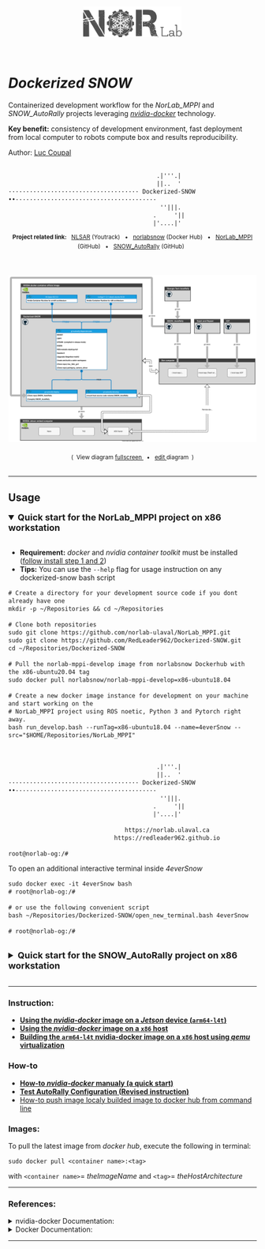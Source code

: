 
<div align="center">
<a href="https://norlab.ulaval.ca">
<img src="visual/norlab_logo_acronym_dark.png" width="200">
</a>
<br>
<br>
<br>
</div>

# _Dockerized SNOW_
Containerized development workflow for the _NorLab_MPPI_ and _SNOW_AutoRally_ projects leveraging [_nvidia-docker_](https://github.com/NVIDIA/nvidia-docker) technology.

**Key benefit:** consistency of development environment, fast deployment from local computer to robots compute box and results reproducibility.    

Author: [Luc Coupal](https://redleader962.github.io) 

```shell

                                          .|'''.|                                               
                                          ||..  '                                               
····································· Dockerized-SNOW ••········································
                                           ''|||.                                               
                                         .     '||                                              
                                         |'....|'                                               

```


<div align="center">
<p>
<sup>
<b>Project related link: </b> &nbsp; 
<a href="https://redleader.myjetbrains.com/youtrack/dashboard?id=bce3112d-bda1-425c-8628-802a047be4d3">NLSAR</a>
(Youtrack) &nbsp; • &nbsp;  
<a href="https://hub.docker.com/u/norlabsnow">norlabsnow</a>
(Docker Hub) &nbsp; • &nbsp; 
<a href="https://github.com/norlab-ulaval/NorLab_MPPI">NorLab_MPPI</a>
(GitHub) &nbsp; • &nbsp; 
<a href="https://github.com/RedLeader962/SNOW_AutoRally">SNOW_AutoRally</a>
(GitHub)
&nbsp;
</sup>
</p>
</div>
<br>
<div align="center">
<p>
<a href="https://viewer.diagrams.net/?target=blank&highlight=0000ff&edit=_blank&layers=1&nav=1&title=dockerized_snow_plan.drawio#Uhttps%3A%2F%2Fraw.githubusercontent.com%2FRedLeader962%2FDockerized-SNOW%2Fmaster%2Fdrawio%2Fdockerized_snow_plan.drawio">
<img src="drawio/dockerized_snow_plan.svg">
</a>
</p>
<sub>
(&nbsp; View diagram  
<a href="https://viewer.diagrams.net/?target=blank&highlight=0000ff&edit=_blank&layers=1&nav=1&title=dockerized_snow_plan.drawio#Uhttps%3A%2F%2Fraw.githubusercontent.com%2FRedLeader962%2FDockerized-SNOW%2Fmaster%2Fdrawio%2Fdockerized_snow_plan.drawio">
fullscreen
</a>
&nbsp; • &nbsp;
<a href="https://app.diagrams.net/?mode=github#HRedLeader962%2FDockerized-SNOW%2Fmaster%2Fdrawio%2Fdockerized_snow_plan.drawio" target="_blank" rel="noopener noreferrer">edit
</a>
diagram &nbsp;)
</sub>
</div>
<br>


<!-- 

---

<div align="center">
<p>
<a href="https://viewer.diagrams.net/?target=blank&highlight=0000ff&edit=_blank&layers=1&nav=1&title=dockerized_snow_norlab_mppi_plan2.drawio#Uhttps%3A%2F%2Fraw.githubusercontent.com%2FRedLeader962%2FDockerized-SNOW%2Fmaster%2Fdrawio%2Fdockerized_snow_norlab_mppi_plan2.drawio">
<img src="drawio/dockerized_snow_plan.svg">
</a>
</p>
<sub>
(&nbsp; View diagram  
<a href="https://viewer.diagrams.net/?target=blank&highlight=0000ff&edit=_blank&layers=1&nav=1&title=dockerized_snow_norlab_mppi_plan2.drawio#Uhttps%3A%2F%2Fraw.githubusercontent.com%2FRedLeader962%2FDockerized-SNOW%2Fmaster%2Fdrawio%2Fdockerized_snow_norlab_mppi_plan2.drawio">
fullscreen
</a>
&nbsp; • &nbsp;
<a href="https://app.diagrams.net/?mode=github#HRedLeader962%2FDockerized-SNOW%2Fmaster%2Fdrawio%2Fdockerized_snow_norlab_mppi_plan2.drawio" target="_blank" rel="noopener noreferrer">edit
</a>
diagram &nbsp;)
</sub>
</div>
<br>
-->

---
## Usage

<details open>
  <summary style="font-weight: bolder;font-size: large;">Quick start for the NorLab_MPPI project on x86 workstation</summary>
  <br>

  - **Requirement:** _docker_ and _nvidia container toolkit_ must be installed ([follow install step 1 and 2](how_to_readme/README_x86_architecture.md))
  - **Tips:** You can use the `--help` flag for usage instruction on any dockerized-snow bash script
  
  ```shell
  # Create a directory for your development source code if you dont already have one
  mkdir -p ~/Repositories && cd ~/Repositories
  
  # Clone both repositories 
  sudo git clone https://github.com/norlab-ulaval/NorLab_MPPI.git
  sudo git clone https://github.com/RedLeader962/Dockerized-SNOW.git
  cd ~/Repositories/Dockerized-SNOW
  
  # Pull the norlab-mppi-develop image from norlabsnow Dockerhub with the x86-ubuntu20.04 tag
  sudo docker pull norlabsnow/norlab-mppi-develop=x86-ubuntu18.04 
  
  # Create a new docker image instance for development on your machine and start working on the 
  # NorLab_MPPI project using ROS noetic, Python 3 and Pytorch right away.
  bash run_develop.bash --runTag=x86-ubuntu18.04 --name=4everSnow --src="$HOME/Repositories/NorLab_MPPI"
  
  
  
                                            .|'''.|                                               
                                            ||..  '                                               
  ····································· Dockerized-SNOW ••········································
                                             ''|||.                                               
                                           .     '||                                              
                                           |'....|'                                               
  
                                   https://norlab.ulaval.ca                                       
                                https://redleader962.github.io                                    
  
  root@norlab-og:/#
  ```
  To open an additional interactive terminal inside _4everSnow_
  ```shell 
  sudo docker exec -it 4everSnow bash
  # root@norlab-og:/#
  
  # or use the following convenient script
  bash ~/Repositories/Dockerized-SNOW/open_new_terminal.bash 4everSnow
  
  # root@norlab-og:/#
  ```

  <br>
</details>


<details>
  <summary style="font-weight: bolder;font-size: large;">Quick start for the SNOW_AutoRally project on x86 workstation</summary>
  <br>

  - **Requirement:** _docker_ and _nvidia container toolkit_ must be installed ([follow install step 1 and 2](how_to_readme/README_x86_architecture.md))
  - **Tips:** You can use the `--help` flag for usage instruction on any dockerized-snow bash script
  
  ```shell
  # Create a directory for your development source code if you dont already have one
  mkdir -p ~/Repositories && cd ~/Repositories
  
  # Clone both repositories 
  sudo git clone https://github.com/RedLeader962/SNOW_AutoRally.git
  sudo git clone https://github.com/RedLeader962/Dockerized-SNOW.git
  cd ~/Repositories/Dockerized-SNOW
  
  # Pull the norlab-mppi-develop image from norlabsnow Dockerhub with the x86-ubuntu20.04 tag
  bash build_dependencies.bash --x86 --GT-AR
  bash build_develop.bash --x86 --GT-AR
  
  
  # Create a new docker image instance for development on your machine and start working on the 
  # NorLab_MPPI project using ROS noetic, Python 3 and Pytorch right away.
  bash run_develop.bash --runTag=x86-ubuntu18.04 --name=IamSnow --src="$HOME/Repositories/SNOW_AutoRally"
  
  
  
                                            .|'''.|                                               
                                            ||..  '                                               
  ····································· Dockerized-SNOW ••········································
                                             ''|||.                                               
                                           .     '||                                              
                                           |'....|'                                               
  
                                   https://norlab.ulaval.ca                                       
                                https://redleader962.github.io                                    
  
  root@norlab-og:/#
  ```
  Then follow the step at [SNOW_AutoRally: Autonomous Driving in Simulation using MPPI](https://github.com/RedLeader962/SNOW_AutoRally#autonomous-driving-in-simulation-using-mppi)
  ```docker
  roslaunch autorally_gazebo autoRallyTrackGazeboSim.launch
  
  ...
  ```

  <br>
</details> 

<br>

---
### Instruction:

- [**Using the _nvidia-docker_ image on a _Jetson_ device (`arm64-l4t`)**](how_to_readme/README_Jetson_builded.md)
- [**Using the _nvidia-docker_ image on a `x86` host**](how_to_readme/README_x86_architecture.md)
- [**Building the `arm64-l4t` nvidia-docker image on a `x86` host using _qemu_ virtualization**](how_to_readme/README_cross_compiler.md)

### How-to
- [**How-to _nvidia-docker_ manualy (a quick start)**](how_to_readme/README_docker_manualy_quickstart.md)
- [**Test AutoRally Configuration (**Revised instruction**)**](https://github.com/RedLeader962/SNOW_AutoRally#test-autorally-configuration-in-gazebo-revised-instruction)
- [How-to push image localy builded image to docker hub from command line](how_to_readme/README_push_to_dockerhub.md)


### Images:
To pull the latest image from _docker hub_, execute the following in terminal: 
```shell
sudo docker pull <container name>:<tag>
```
with `<container name>`= _theImageName_ and `<tag>`= _theHostArchitecture_  

<!-- 
Latest images for _Jetson_: 
  - `norlabsnow/gt-autorally/deploy:arm64-l4t`
  - `norlabsnow/gt-autorally/develop:arm64-l4t`
  - `norlabsnow/gt-autorally/dependencies:arm64-l4t`

Latest images for _x86_64_ workstion: 
  - `norlabsnow/gt-autorally/deploy:x86`
  - `norlabsnow/gt-autorally/develop:x86`
  - `norlabsnow/gt-autorally/dependencies:x86`

Base image: 
  - `nvcr.io/nvidia/l4t-base:r32.5.0`
  - `nvcr.io/nvidia/cudagl:11.3.1-devel-ubuntu18.04`
-->

---
### References:

<details>
<summary>nvidia-docker Documentation:</summary>

- [nvidia-docker: Build and run Docker containers leveraging NVIDIA GPUs](https://github.com/NVIDIA/nvidia-docker) 
  - [NVIDIA Container Runtime on _Jetson_](https://github.com/NVIDIA/nvidia-docker/wiki/NVIDIA-Container-Runtime-on-Jetson)
  - [Driver containers](https://github.com/NVIDIA/nvidia-docker/wiki/Driver-containers)
- [NVIDIA Cloud Native Technologies](https://docs.nvidia.com/datacenter/cloud-native/#)
- Base image for _jetson_:
  - https://ngc.nvidia.com/catalog/containers/nvidia:l4t-base
  - https://developer.nvidia.com/embedded/jetson-cloud-native
- Base image with _CUDA_ and _OpenGL_ support:
  - https://hub.docker.com/r/nvidia/cudagl/
  - https://github.com/NVIDIA/nvidia-docker/wiki/CUDA
  - https://ngc.nvidia.com/catalog/containers/nvidia:cudagl

</details>

<details>
<summary>Docker Documentation:</summary>

- [Use the Docker command line | Docker Documentation](https://docs.docker.com/engine/reference/commandline/cli/)
- [Dockerfile reference | Docker Documentation](https://docs.docker.com/engine/reference/builder/)

</details>

---




 

